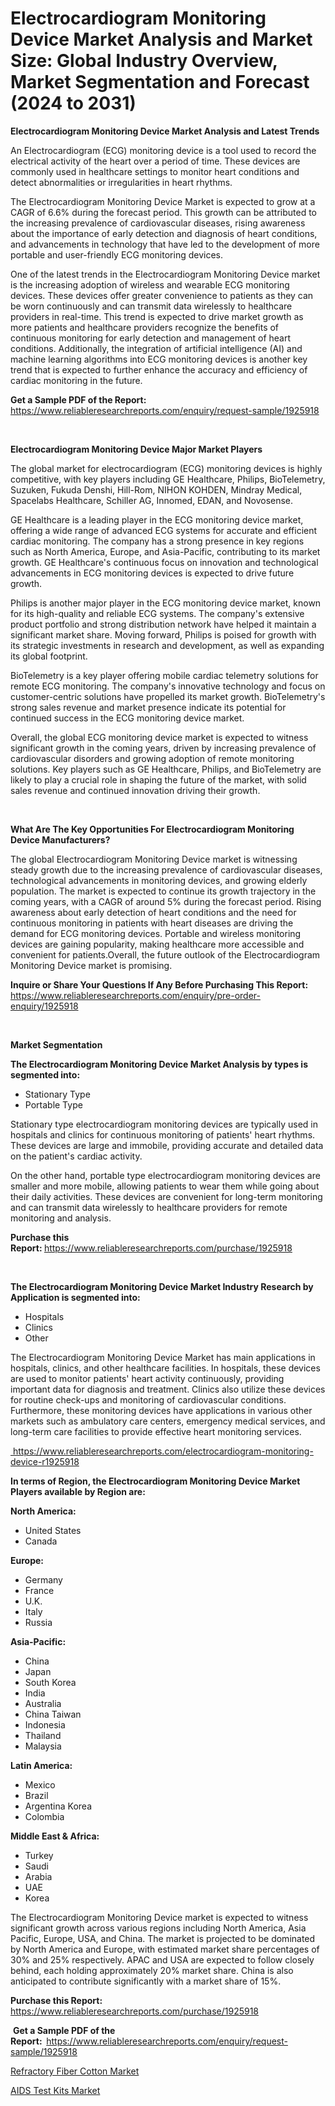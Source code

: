 <p><h1>Electrocardiogram Monitoring Device Market Analysis and Market Size: Global Industry Overview, Market Segmentation and Forecast (2024 to 2031)</h1></p><p><strong>Electrocardiogram Monitoring Device Market Analysis and Latest Trends</strong></p>
<p><p>An Electrocardiogram (ECG) monitoring device is a tool used to record the electrical activity of the heart over a period of time. These devices are commonly used in healthcare settings to monitor heart conditions and detect abnormalities or irregularities in heart rhythms.</p><p>The Electrocardiogram Monitoring Device Market is expected to grow at a CAGR of 6.6% during the forecast period. This growth can be attributed to the increasing prevalence of cardiovascular diseases, rising awareness about the importance of early detection and diagnosis of heart conditions, and advancements in technology that have led to the development of more portable and user-friendly ECG monitoring devices.</p><p>One of the latest trends in the Electrocardiogram Monitoring Device market is the increasing adoption of wireless and wearable ECG monitoring devices. These devices offer greater convenience to patients as they can be worn continuously and can transmit data wirelessly to healthcare providers in real-time. This trend is expected to drive market growth as more patients and healthcare providers recognize the benefits of continuous monitoring for early detection and management of heart conditions. Additionally, the integration of artificial intelligence (AI) and machine learning algorithms into ECG monitoring devices is another key trend that is expected to further enhance the accuracy and efficiency of cardiac monitoring in the future.</p></p>
<p><strong>Get a Sample PDF of the Report:&nbsp;</strong> <a href="https://www.reliableresearchreports.com/enquiry/request-sample/1925918">https://www.reliableresearchreports.com/enquiry/request-sample/1925918</a></p>
<p>&nbsp;</p>
<p><strong>Electrocardiogram Monitoring Device Major Market Players</strong></p>
<p><p>The global market for electrocardiogram (ECG) monitoring devices is highly competitive, with key players including GE Healthcare, Philips, BioTelemetry, Suzuken, Fukuda Denshi, Hill-Rom, NIHON KOHDEN, Mindray Medical, Spacelabs Healthcare, Schiller AG, Innomed, EDAN, and Novosense.</p><p>GE Healthcare is a leading player in the ECG monitoring device market, offering a wide range of advanced ECG systems for accurate and efficient cardiac monitoring. The company has a strong presence in key regions such as North America, Europe, and Asia-Pacific, contributing to its market growth. GE Healthcare's continuous focus on innovation and technological advancements in ECG monitoring devices is expected to drive future growth.</p><p>Philips is another major player in the ECG monitoring device market, known for its high-quality and reliable ECG systems. The company's extensive product portfolio and strong distribution network have helped it maintain a significant market share. Moving forward, Philips is poised for growth with its strategic investments in research and development, as well as expanding its global footprint.</p><p>BioTelemetry is a key player offering mobile cardiac telemetry solutions for remote ECG monitoring. The company's innovative technology and focus on customer-centric solutions have propelled its market growth. BioTelemetry's strong sales revenue and market presence indicate its potential for continued success in the ECG monitoring device market.</p><p>Overall, the global ECG monitoring device market is expected to witness significant growth in the coming years, driven by increasing prevalence of cardiovascular disorders and growing adoption of remote monitoring solutions. Key players such as GE Healthcare, Philips, and BioTelemetry are likely to play a crucial role in shaping the future of the market, with solid sales revenue and continued innovation driving their growth.</p></p>
<p>&nbsp;</p>
<p><strong>What Are The Key Opportunities For Electrocardiogram Monitoring Device Manufacturers?</strong></p>
<p><p>The global Electrocardiogram Monitoring Device market is witnessing steady growth due to the increasing prevalence of cardiovascular diseases, technological advancements in monitoring devices, and growing elderly population. The market is expected to continue its growth trajectory in the coming years, with a CAGR of around 5% during the forecast period. Rising awareness about early detection of heart conditions and the need for continuous monitoring in patients with heart diseases are driving the demand for ECG monitoring devices. Portable and wireless monitoring devices are gaining popularity, making healthcare more accessible and convenient for patients.Overall, the future outlook of the Electrocardiogram Monitoring Device market is promising.</p></p>
<p><strong>Inquire or Share Your Questions If Any Before Purchasing This Report:</strong> <a href="https://www.reliableresearchreports.com/enquiry/pre-order-enquiry/1925918">https://www.reliableresearchreports.com/enquiry/pre-order-enquiry/1925918</a></p>
<p>&nbsp;</p>
<p><strong>Market Segmentation</strong></p>
<p><strong>The Electrocardiogram Monitoring Device Market Analysis by types is segmented into:</strong></p>
<p><ul><li>Stationary Type</li><li>Portable Type</li></ul></p>
<p><p>Stationary type electrocardiogram monitoring devices are typically used in hospitals and clinics for continuous monitoring of patients' heart rhythms. These devices are large and immobile, providing accurate and detailed data on the patient's cardiac activity. </p><p>On the other hand, portable type electrocardiogram monitoring devices are smaller and more mobile, allowing patients to wear them while going about their daily activities. These devices are convenient for long-term monitoring and can transmit data wirelessly to healthcare providers for remote monitoring and analysis.</p></p>
<p><strong>Purchase this Report:&nbsp;</strong><a href="https://www.reliableresearchreports.com/purchase/1925918">https://www.reliableresearchreports.com/purchase/1925918</a></p>
<p>&nbsp;</p>
<p><strong>The Electrocardiogram Monitoring Device Market Industry Research by Application is segmented into:</strong></p>
<p><ul><li>Hospitals</li><li>Clinics</li><li>Other</li></ul></p>
<p><p>The Electrocardiogram Monitoring Device Market has main applications in hospitals, clinics, and other healthcare facilities. In hospitals, these devices are used to monitor patients' heart activity continuously, providing important data for diagnosis and treatment. Clinics also utilize these devices for routine check-ups and monitoring of cardiovascular conditions. Furthermore, these monitoring devices have applications in various other markets such as ambulatory care centers, emergency medical services, and long-term care facilities to provide effective heart monitoring services.</p></p>
<p><a href="https://www.reliableresearchreports.com/electrocardiogram-monitoring-device-r1925918">&nbsp;https://www.reliableresearchreports.com/electrocardiogram-monitoring-device-r1925918</a></p>
<p><strong>In terms of Region, the Electrocardiogram Monitoring Device Market Players available by Region are:</strong></p>
<p>
    <p> <strong> North America: </strong>
        <ul>
            <li>United States</li>
            <li>Canada</li>
        </ul>
        </p> 
    <p> <strong> Europe: </strong>
        <ul>
            <li>Germany</li>
            <li>France</li>
            <li>U.K.</li>
            <li>Italy</li>
            <li>Russia</li>
        </ul>
        </p> 
    <p> <strong> Asia-Pacific: </strong>
        <ul>
            <li>China</li>
            <li>Japan</li>
            <li>South Korea</li>
            <li>India</li>
            <li>Australia</li>
            <li>China Taiwan</li>
            <li>Indonesia</li>
            <li>Thailand</li>
            <li>Malaysia</li>
        </ul>
        </p> 
    <p> <strong> Latin America: </strong>
        <ul>
            <li>Mexico</li>
            <li>Brazil</li>
            <li>Argentina Korea</li>
            <li>Colombia</li>
        </ul>
        </p> 
    <p> <strong> Middle East & Africa: </strong>
        <ul>
            <li>Turkey</li>
            <li>Saudi</li>
            <li>Arabia</li>
            <li>UAE</li>
            <li>Korea</li>
        </ul>
    </p>
    </p>
<p><p>The Electrocardiogram Monitoring Device market is expected to witness significant growth across various regions including North America, Asia Pacific, Europe, USA, and China. The market is projected to be dominated by North America and Europe, with estimated market share percentages of 30% and 25% respectively. APAC and USA are expected to follow closely behind, each holding approximately 20% market share. China is also anticipated to contribute significantly with a market share of 15%.</p></p>
<p><strong>Purchase this Report: </strong><a href="https://www.reliableresearchreports.com/purchase/1925918">https://www.reliableresearchreports.com/purchase/1925918</a></p>
<p>&nbsp;<strong>Get a Sample PDF of the Report:&nbsp;&nbsp;</strong><a href="https://www.reliableresearchreports.com/enquiry/request-sample/1925918">https://www.reliableresearchreports.com/enquiry/request-sample/1925918</a></p>
<p><strong></strong></p>
<p><p><a href="https://thundering-castanet-c65.notion.site/Refractory-Fiber-Cotton-Market-Analysis-and-Sze-Forecasted-for-period-from-2024-to-2031-fc8beb72f1f44de2bc7802c8f9cbc013">Refractory Fiber Cotton Market</a></p><p><a href="https://github.com/lbird53714/Market-Research-Report-List-4/blob/main/aids-test-kits-market.md">AIDS Test Kits Market</a></p></p>